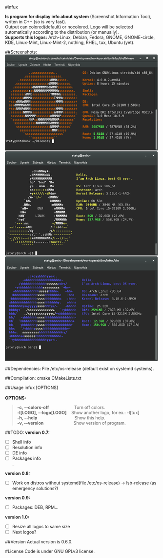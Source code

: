 #infux

**Is program for display info about system** (Screenshot Information Tool), writen in C++ (so is very fast). <br>
Output can colored(default) or nocolored. Logo will be selected automatically according to the distribution (or manually).<br>
**Supports this logos:** Arch-Linux, Debian, Fedora, GNOME, GNOME-circle, KDE, Linux-Mint, Linux-Mint-2, nothing, RHEL, tux, Ubuntu (yet).<br>

##Screenshots:
<img src="https://raw.githubusercontent.com/petr-stety-stetka/infux/master/screenshots/screenshot-ubuntu-0.6.png" width="500px" /> 
<img src="https://raw.githubusercontent.com/petr-stety-stetka/infux/master/screenshots/screenshot-tux-0.5.png" width="500px" /> 
<img src="https://raw.githubusercontent.com/petr-stety-stetka/infux/master/screenshots/screenshot-fedora-0.5.png" width="500px" /> 

##Dependencies:
File /etc/os-release (default exist on systemd systems).

##Compilation:
cmake CMakeLists.txt

##Usage
infux \[OPTIONS\] <br><br>
**OPTIONS:**<br>
>**-c, --colors-off** &nbsp;&nbsp;&nbsp;&nbsp;&nbsp;&nbsp;&nbsp;&nbsp;&nbsp;&nbsp;&nbsp;&nbsp;&nbsp;&nbsp;&nbsp;&nbsp;&nbsp;&nbsp;&nbsp;&nbsp;Turn off colors.<br>
>**-l[LOGO], --logo[LOGO]** &nbsp;&nbsp;&nbsp;Show another logo, for ex.: -l[tux]<br>
>**-h, --help** &nbsp;&nbsp;&nbsp;&nbsp;&nbsp;&nbsp;&nbsp;&nbsp;&nbsp;&nbsp;&nbsp;&nbsp;&nbsp;&nbsp;&nbsp;&nbsp;&nbsp;&nbsp;&nbsp;&nbsp;&nbsp;&nbsp;&nbsp;&nbsp;&nbsp;&nbsp;&nbsp;&nbsp;&nbsp;&nbsp;Show this help.<br>
>**-v, --version** &nbsp;&nbsp;&nbsp;&nbsp;&nbsp;&nbsp;&nbsp;&nbsp;&nbsp;&nbsp;&nbsp;&nbsp;&nbsp;&nbsp;&nbsp;&nbsp;&nbsp;&nbsp;&nbsp;&nbsp;&nbsp;&nbsp;&nbsp;&nbsp;Show version of program.

##TODO:
**version 0.7:**<br>
- [ ] Shell info
- [ ] Resolution info
- [ ] DE info
- [ ] Packages info<br>.

**version 0.8:**<br>
- [ ] Work on distros without systemd(file /etc/os-release) -> lsb-release (as emergency solutions?)<br>

**version 0.9:**<br>
- [ ] Packages: DEB, RPM...<br>

**version 1.0:**<br>
- [ ] Resize all logos to same size
- [ ] Next logos?

##Version
Actual version is 0.6.0.

#License 
Code is under GNU GPLv3 license.
